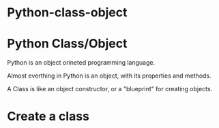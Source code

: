 # Python-class-object

# Python Class/Object
Python is an object orineted programming language.

Almost everthing in Python is an object, with its properties and methods.

A Class is like an object constructor, or a "blueprint" for creating objects.


# Create a class

